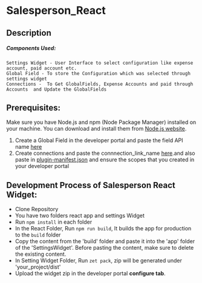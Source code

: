 # Salesperson_React

## Description

<p></p>

<p></p>

##### Components Used: 

    Settings Widget - User Interface to select configuration like expense account, paid account etc.
    Global Field - To store the Configuration which was selected through settings widget
    Connections -  To Get GlobalFields, Expense Accounts and paid through Accounts  and Update the GlobalFields 



## Prerequisites:

Make sure you have Node.js and npm (Node Package Manager) installed on your machine. You can download and install them from [Node.js website](https://nodejs.org/).
1. Create a Global Field in the developer portal and paste the field API name [here](https://github.com/zoho/zohofinance-SalespersonWidget-React/blob/04a4f75fe65d8e9241d45488f961fff0df46a792/salesperson-react-app/src/App.js#L10)
2. Create connections and paste the connnection_link_name [here](https://github.com/zoho/zohofinance-SalespersonWidget-React/blob/04a4f75fe65d8e9241d45488f961fff0df46a792/salesperson-react-app/src/App.js#L8).and also paste in [plugin-manifest.json](https://github.com/zoho/zohofinance-SalespersonWidget-React/blob/04a4f75fe65d8e9241d45488f961fff0df46a792/salesperson-settingWidget/plugin-manifest.json#L21) and ensure the scopes that you created in your developer portal

              
## Development Process of Salesperson React Widget:
* Clone Repository
* You have two folders react app and settings Widget
* Run `npm install` in each folder
* In the React Folder, Run `npm run build`,  It builds the app for production to the `build` folder
* Copy the content from the 'build' folder and paste it into the 'app' folder of the 'SettingsWidget'. Before pasting the content, make sure to delete the existing content.
* In Setting Widget Folder, Run `zet pack`, zip will be generated under 'your_project/dist' 
* Upload the widget zip in the developer portal **configure tab**.
  

